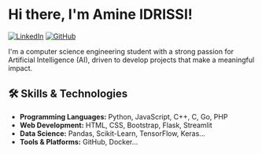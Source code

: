 # Hi there, I'm Amine IDRISSI!

[![LinkedIn](https://img.shields.io/badge/LinkedIn-AminIdr-blue?style=flat-square&logo=linkedin)](https://www.linkedin.com/in/amine-idrissi-47061a243)
[![GitHub](https://img.shields.io/github/followers/AminIdr?label=follow&style=social)](https://github.com/AminIdr)

I'm a computer science engineering student with a strong passion for Artificial Intelligence (AI), driven to develop projects that make a meaningful impact.

## 🛠️ Skills & Technologies

- **Programming Languages:** Python, JavaScript, C++, C, Go, PHP
- **Web Development:** HTML, CSS, Bootstrap, Flask, Streamlit
- **Data Science:** Pandas, Scikit-Learn, TensorFlow, Keras...
- **Tools & Platforms:** GitHub, Docker...
